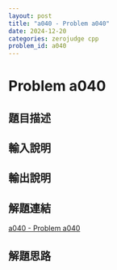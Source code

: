 ```yaml
---
layout: post
title: "a040 - Problem a040"
date: 2024-12-20
categories: zerojudge cpp
problem_id: a040
---
```


# Problem a040

## 題目描述



## 輸入說明



## 輸出說明



## 解題連結

[a040 - Problem a040](https://zerojudge.tw/ShowProblem?problemid=a040)

## 解題思路


